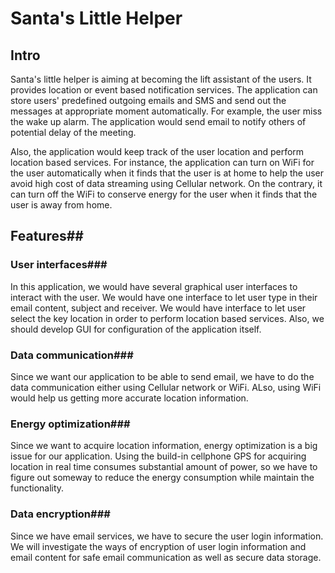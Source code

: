# Santa's Little Helper #

## Intro ##


Santa's little helper is aiming at becoming the lift assistant of the users. It provides location or event based notification services. The application can store users' predefined outgoing emails and SMS and send out the messages at appropriate moment automatically. For example, the user miss the wake up alarm. The application would send email to notify others of potential delay of the meeting. 
	
Also, the application would keep track of the user location and perform location based services. For instance, the application can turn on WiFi for the user automatically when it finds that the user is at home to help the user avoid high cost of data streaming using Cellular network. On the contrary, it can turn off the WiFi to conserve energy for the user when it finds that the user is away from home. 
	
## Features##

### User interfaces###

In this application, we would have several graphical user interfaces to interact with the user. We would have one interface to let user type in their email content, subject and receiver. We would have interface to let user select the key location in order to perform location based services. Also, we should develop GUI for configuration of the application itself.

### Data communication###

Since we want our application to be able to send email, we have to do the data communication either using Cellular network or WiFi. ALso, using WiFi would help us getting more accurate location information.

### Energy optimization###

Since we want to acquire location information, energy optimization is a big issue for our application. Using the build-in cellphone GPS for acquiring location in real time consumes substantial amount of power, so we have to figure out someway to reduce the energy consumption while maintain the functionality.

### Data encryption###

Since we have email services, we have to secure the user login information. We will investigate the ways of encryption of user login information and email content for safe email communication as well as secure data storage.
